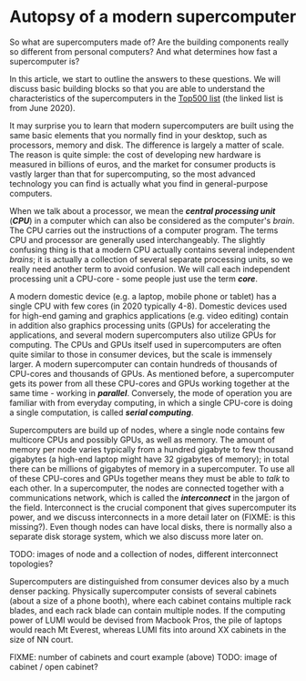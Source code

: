 # Autopsy of a modern supercomputer

So what are supercomputers made of? Are the building components really so
different from personal computers? And what determines how fast a
supercomputer is?

In this article, we start to outline the answers to these questions. We will
discuss basic building blocks so that you are able to understand the
characteristics of the supercomputers in the
[Top500 list](https://www.top500.org/lists/top500/2020/06/) (the linked list
is from June 2020).

It may surprise you to learn that modern supercomputers are built using the
same basic elements that you normally find in your desktop, such as
processors, memory and disk. The difference is largely a matter of scale. The
reason is quite simple: the cost of developing new hardware is measured in
billions of euros, and the market for consumer products is vastly larger than
that for supercomputing, so the most advanced technology you can find is
actually what you find in general-purpose computers.

When we talk about a processor, we mean the _**central processing unit**_
(_**CPU**_) in a computer which can also be considered as the computer's
_brain_. The CPU carries out the instructions of a computer program. The terms
CPU and processor are generally used interchangeably. The slightly confusing
thing is that a modern CPU actually contains several independent _brains_; it
is actually a collection of several separate processing units, so we really
need another term to avoid confusion. We will call each independent processing
unit a CPU-core - some people just use the term **_core_**.

A modern domestic device (e.g. a laptop, mobile phone or tablet) has a single
CPU with few cores (in 2020 typically 4-8). Domestic devices used for high-end
gaming and graphics applications (e.g. video editing) contain in addition also
graphics processing units (GPUs) for accelerating the applications, and
several modern supercomputers also utilize GPUs for computing. The CPUs and
GPUs itself used in supercomputers are often quite similar to those in
consumer devices, but the scale is immensely larger. A modern supercomputer
can contain hundreds of thousands of CPU-cores and thousands of GPUs. As
mentioned before, a supercomputer gets its power from all these CPU-cores and
GPUs working together at the same time - working in _**parallel**_.
Conversely, the mode of operation you are familiar with from everyday
computing, in which a single CPU-core is doing a single computation, is called
_**serial computing**_.

Supercomputers are build up of nodes, where a single node contains few
multicore CPUs and possibly GPUs, as well as memory. The amount of memory per
node varies typically from a hundred gigabyte to few thousand gigabytes (a
high-end laptop might have 32 gigabytes of memory); in total there can be
millions of gigabytes of memory in a supercomputer. To use all of these
CPU-cores and GPUs together means they must be able to _talk_ to each other.
In a supercomputer, the nodes are connected together with a communications
network, which is called the _**interconnect**_ in the jargon of the field.
Interconnect is the crucial component that gives supercomputer its power, and
we discuss interconnects in a more detail later on (FIXME: is this missing?).
Even though nodes can have local disks, there is normally also a separate
disk storage system, which we also discuss more later on.

TODO: images of node and a collection of nodes, different interconnect
topologies?

Supercomputers are distinguished from consumer devices also by a much denser
packing. Physically supercomputer consists of several cabinets (about a
size of a phone booth), where each cabinet contains multiple rack blades, and
each rack blade can contain multiple nodes. If the computing power of LUMI
would be devised from Macbook Pros, the pile of laptops would reach Mt
Everest, whereas LUMI fits into around XX cabinets in the size of NN court.

FIXME: number of cabinets and court example (above)
TODO: image of cabinet / open cabinet?

<!-- Copyright SURFsara,  EPCC at the University of Edinburgh, CSC - IT Center for Science Ltd. >
